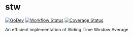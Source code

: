 # stw

[![GoDev](https://pkg.go.dev/badge/golang.org/x/pkgsite.svg)](https://pkg.go.dev/github.com/go-tk/stw)
[![Workflow Status](https://github.com/go-tk/stw/actions/workflows/ci.yaml/badge.svg?branch=main)](https://github.com/go-tk/stw/actions/workflows/ci.yaml?query=branch%3Amain)
[![Coverage Status](https://codecov.io/gh/go-tk/stw/branch/main/graph/badge.svg)](https://codecov.io/gh/go-tk/stw/branch/main)

An efficient implementation of Sliding Time Window Average
